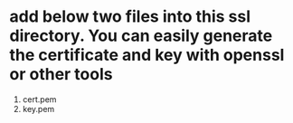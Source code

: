 # add below two files into this ssl directory. You can easily generate the certificate and key with openssl or other tools
1. cert.pem
2. key.pem